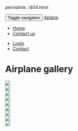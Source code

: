 permalink: /404.html

<!-- - http://i.imgur.com/qK42fUu.jpg
- https://images.unsplash.com/photo-1435771112039-1e5b2bcad966?dpr=2&fit=crop&fm=jpg&h=825&q=50&w=1450
- https://images.unsplash.com/photo-1442406964439-e46ab8eff7c4?dpr=2&fit=crop&fm=jpg&h=825&q=50&w=1450
- https://images.unsplash.com/photo-1439524970634-649c37a69e5c?ixlib=rb-0.3.5&q=80&fm=jpg&crop=entropy&w=1450&h=825&fit=crop&s=bfda9916c885869b43b70738693428d9
- https://images.unsplash.com/photo-1444090542259-0af8fa96557e?dpr=2&fit=crop&fm=jpg&h=825&q=50&w=1450
- https://images.unsplash.com/photo-1434543177303-ef2cc7707e0d?dpr=2&fit=crop&fm=jpg&h=825&q=50&w=1450
- https://images.unsplash.com/photo-1436262513933-a0b06755c784?dpr=2&fit=crop&fm=jpg&h=825&q=50&w=1450
- https://images.unsplash.com/photo-1439396087961-98bc12c21176?dpr=2&fit=crop&fm=jpg&h=825&q=50&w=1450
- https://images.unsplash.com/photo-1439694458393-78ecf14da7f9?dpr=2&fit=crop&fm=jpg&h=825&q=50&w=1450 !-->

<!DOCTYPE html>
<html>
<head>
<link rel="stylesheet" href="https://stackpath.bootstrapcdn.com/bootstrap/3.4.1/css/bootstrap.min.css" integrity="sha384-HSMxcRTRxnN+Bdg0JdbxYKrThecOKuH5zCYotlSAcp1+c8xmyTe9GYg1l9a69psu" crossorigin="anonymous">
<link rel="stylesheet" href="https://stackpath.bootstrapcdn.com/bootstrap/3.4.1/css/bootstrap-theme.min.css" integrity="sha384-6pzBo3FDv/PJ8r2KRkGHifhEocL+1X2rVCTTkUfGk7/0pbek5mMa1upzvWbrUbOZ" crossorigin="anonymous">
<link rel="stylesheet" type="text/css" href="gallery.css">
<link rel="stylesheet" type="text/css" href="https://use.fontawesome.com/releases/v5.11.2/css/all.css">
	<title>Airplane gallery</title>
</head>
<body>
<nav class="navbar navbar-inverse navbar-fixed-top">
		<div class="container">
	<div class="navbar-header">
		<button type="button" class="navbar-toggle collapsed" data-toggle="collapse" data-target="#bs-nav-demo" aria-expanded="false">
	        <span class="sr-only">Toggle navigation</span>
	        <span class="icon-bar"></span>
	        <span class="icon-bar"></span>
	        <span class="icon-bar"></span>
	      </button>
		<a href="#" class="navbar-brand"><span class="glyphicon glyphicon-picture" aria-hidden="true"></span> Aplane</a> 
	</div>
	<div class="collapse navbar-collapse" id="bs-nav-demo">
	<ul class="nav navbar-nav">
	<li><a href="#">Home</a></li>
	<li> <a href="#">Contact us</a></li>
		</ul>
		<ul class="nav navbar-nav navbar-right">
			<li><a href="#"> Login</a> </li>
			<li> <a href="#">Contact</a></li>
		</ul>
	
</div>
</nav>

<div class="container">
	<div class="jumbotron">
		<h1><i class="fas fa-camera-retro"></i> Airplane gallery</h1>
	</div>
	<div class="row">
<div class="col-lg-4 col-sm-6">
			<div  class="thumbnail">
				<img src="https://images.unsplash.com/photo-1539201299177-2af0fae3d77f?ixlib=rb-1.2.1&ixid=eyJhcHBfaWQiOjEyMDd9&auto=format&fit=crop&w=1050&q=80">
			</div>
		</div>
		<div class="col-lg-4 col-sm-6">
			<div  class="thumbnail">
				<img src="https://images.unsplash.com/photo-1506012787146-f92b2d7d6d96?ixlib=rb-1.2.1&ixid=eyJhcHBfaWQiOjEyMDd9&auto=format&fit=crop&w=1049&q=80">
			</div>
		</div>
		<div class="col-lg-4 col-sm-6">
			<div  class="thumbnail">
				<img src="https://images.unsplash.com/flagged/photo-1555685460-1d9cf532761b?ixlib=rb-1.2.1&ixid=eyJhcHBfaWQiOjEyMDd9&auto=format&fit=crop&w=1225&q=80">
			</div>
		</div>
		<div class="row">
			<div class="col-lg-6 col-sm-6">
			<div  class="thumbnail">
				<img src="https://images.unsplash.com/photo-1544016768-982d1554f0b9?ixlib=rb-1.2.1&ixid=eyJhcHBfaWQiOjEyMDd9&auto=format&fit=crop&w=1189&q=80">
			</div>
		</div>
		<div class="col-lg-6 col-sm-6">
			<div  class="thumbnail">
				<img src="https://images.unsplash.com/photo-1464037866556-6812c9d1c72e?ixlib=rb-1.2.1&ixid=eyJhcHBfaWQiOjEyMDd9&auto=format&fit=crop&w=1050&q=80">
			</div>
		</div>
		<div  id="first" class="col-lg-6 col-sm-6">
			<div  class="thumbnail">
				<img src="https://images.unsplash.com/photo-1550740850-48b638b91c65?ixlib=rb-1.2.1&ixid=eyJhcHBfaWQiOjEyMDd9&auto=format&fit=crop&w=1214&q=80">
			</div>
		</div>
		</div>
		<div class="col-lg-6 col-sm-6">
			<div  class="thumbnail">
				<img src="https://images.unsplash.com/photo-1569629743817-70d8db6c323b?ixlib=rb-1.2.1&ixid=eyJhcHBfaWQiOjEyMDd9&auto=format&fit=crop&w=600&q=60">
			</div>
		</div>
		<div class="col-lg-6 col-sm-6">
			<div  class="thumbnail">
				<img src="https://images.unsplash.com/photo-1570710891163-6d3b5c47248b?ixlib=rb-1.2.1&ixid=eyJhcHBfaWQiOjEyMDd9&auto=format&fit=crop&w=600&q=60">
			</div>
		</div>
		<div class="col-lg-6s col-sm-6">
			<div  class="thumbnail">
				<img src="https://images.unsplash.com/photo-1521086248378-5fe2b23c8b23?ixlib=rb-1.2.1&ixid=eyJhcHBfaWQiOjEyMDd9&auto=format&fit=crop&w=600&q=60">
			</div>
		</div>
</body>
<script src="https://code.jquery.com/jquery-3.5.1.js" integrity="sha256-QWo7LDvxbWT2tbbQ97B53yJnYU3WhH/C8ycbRAkjPDc=" crossorigin="anonymous"></script>
<script src="https://stackpath.bootstrapcdn.com/bootstrap/3.4.1/js/bootstrap.min.js" integrity="sha384-aJ21OjlMXNL5UyIl/XNwTMqvzeRMZH2w8c5cRVpzpU8Y5bApTppSuUkhZXN0VxHd" crossorigin="anonymous"></script>
</html>
